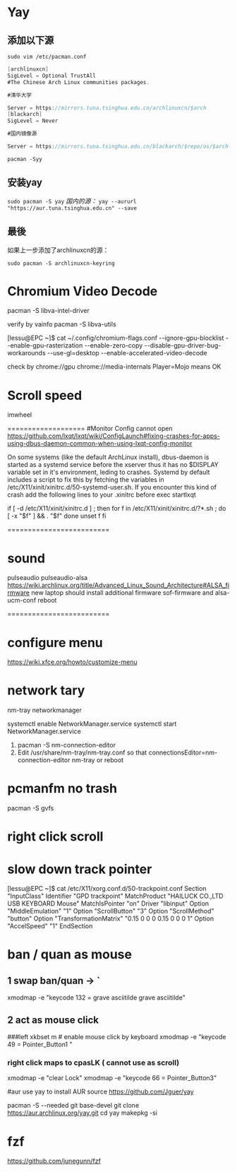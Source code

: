# Yay

## 添加以下源

```
sudo vim /etc/pacman.conf
```



```csharp
[archlinuxcn]
SigLevel = Optional TrustAll
#The Chinese Arch Linux communities packages.

#清华大学

Server = https://mirrors.tuna.tsinghua.edu.cn/archlinuxcn/$arch
[blackarch]
SigLevel = Never

#国内镜像源

Server = https://mirrors.tuna.tsinghua.edu.cn/blackarch/$repo/os/$arch
```

```
pacman -Syy
```

## 安装yay

`sudo pacman -S yay`
*国内的源：*
`yay --aururl "https://aur.tuna.tsinghua.edu.cn" --save`

## 最後

如果上一步添加了archlinuxcn的源：

```
sudo pacman -S archlinuxcn-keyring
```



# Chromium Video Decode

pacman -S libva-intel-driver


verify by vainfo
pacman -S libva-utils


[lessu@EPC ~]$ cat ~/.config/chromium-flags.conf 
--ignore-gpu-blocklist
--enable-gpu-rasterization
--enable-zero-copy
--disable-gpu-driver-bug-workarounds
--use-gl=desktop
--enable-accelerated-video-decode

check by chrome://gpu
chrome://media-internals
Player=Mojo means OK

# Scroll speed
imwheel



===================
#Monitor Config cannot open
https://github.com/lxqt/lxqt/wiki/ConfigLaunch#fixing-crashes-for-apps-using-dbus-daemon-common-when-using-lxqt-config-monitor


On some systems (like the default ArchLinux install), dbus-daemon is started as a systemd service before the xserver thus it has no $DISPLAY variable set in it's environment, leding to crashes. Systemd by default includes a script to fix this by fetching the variables in /etc/X11/xinit/xinitrc.d/50-systemd-user.sh. If you encounter this kind of crash add the following lines to your .xinitrc before exec startlxqt

if [ -d /etc/X11/xinit/xinitrc.d ] ; then
 for f in /etc/X11/xinit/xinitrc.d/?*.sh ; do
  [ -x "$f" ] && . "$f"
 done
 unset f
fi


=========================
# sound
pulseaudio
pulseaudio-alsa
https://wiki.archlinux.org/title/Advanced_Linux_Sound_Architecture#ALSA_firmware
new laptop should install additional firmware 
sof-firmware and alsa-ucm-conf
reboot

=========================
# configure menu
https://wiki.xfce.org/howto/customize-menu



# network tary 
nm-tray
networkmanager

systemctl enable NetworkManager.service
systemctl start NetworkManager.service
 1. pacman -S nm-connection-editor
 2. Edit /usr/share/nm-tray/nm-tray.conf so that connectionsEditor=nm-connection-editor
nm-tray or reboot



# pcmanfm no trash
pacman -S gvfs 
# right click scroll

# slow down track pointer

[lessu@EPC ~]$ cat /etc/X11/xorg.conf.d/50-trackpoint.conf 
Section "InputClass"
  Identifier      "GPD trackpoint"
  MatchProduct    "HAILUCK CO.,LTD USB KEYBOARD Mouse"
  MatchIsPointer  "on"
  Driver          "libinput"
  Option          "MiddleEmulation" "1"
  Option          "ScrollButton" "3"
  Option          "ScrollMethod" "button"
  Option          "TransformationMatrix" "0.15 0 0 0 0.15 0 0 0 1"
  Option          "AccelSpeed" "1"
EndSection


# ban / quan as mouse
## 1 swap ban/quan -> `
xmodmap -e "keycode  132 = grave asciitilde grave asciitilde"

## 2 act as mouse click
###left
xkbset m # enable mouse click by keyboard
xmodmap -e "keycode  49 = Pointer_Button1 "

### right click maps to cpasLK ( cannot use as scroll)
xmodmap -e "clear Lock"
xmodmap -e "keycode 66 = Pointer_Button3"

#aur
use yay to install AUR source
https://github.com/Jguer/yay

  pacman -S --needed git base-devel
  git clone https://aur.archlinux.org/yay.git
  cd yay
  makepkg -si

# fzf
https://github.com/junegunn/fzf
